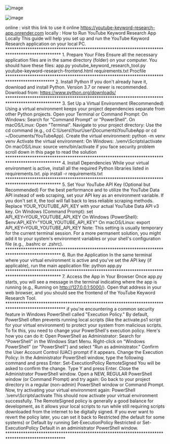![image](https://github.com/user-attachments/assets/40cb2c82-0fab-4f21-a452-ed7b304c8a4e)

![image](https://github.com/user-attachments/assets/696ebf36-03e1-407c-90eb-251011ffb334)


online : visit this link to use it online https://youtube-keyword-research-app.onrender.com locally : How to Run YouTube Keyword Research App Locally This guide will help you set up and run the YouTube Keyword Research application on your local PC. \*\*\*\*\*\*\*\*\*\*\*\*\*\*\*\*\*\*\*\*\*\*\*\*\*\*\*\*\*\*\*\*\*\*\*\*\*\*\*\*\*\*\*\*\*\*\*\*\*\*\*\*\*\*\*\*\*\*\*\*\*\*\*\*\*\*\*\*\*\*\*\*\*\*\*\*\*\*\*\*\*\*\*\*\*\*\*\*\*\*\*\*\*\*\*\* 1. Prepare Your Files Ensure all the necessary application files are in the same directory (folder) on your computer. You should have these files: app.py youtube\_keyword\_research\_tool.py youtube-keyword-research-frontend.html requirements.txt Procfile \*\*\*\*\*\*\*\*\*\*\*\*\*\*\*\*\*\*\*\*\*\*\*\*\*\*\*\*\*\*\*\*\*\*\*\*\*\*\*\*\*\*\*\*\*\*\*\*\*\*\*\*\*\*\*\*\*\*\*\*\*\*\*\*\*\*\*\*\*\*\*\*\*\*\*\*\*\*\*\*\*\*\*\*\*\*\*\*\*\*\*\*\* 2. Install Python If you don't already have it, download and install Python. Version 3.7 or newer is recommended. Download from: https://www.python.org/downloads/ \*\*\*\*\*\*\*\*\*\*\*\*\*\*\*\*\*\*\*\*\*\*\*\*\*\*\*\*\*\*\*\*\*\*\*\*\*\*\*\*\*\*\*\*\*\*\*\*\*\*\*\*\*\*\*\*\*\*\*\*\*\*\*\*\*\*\*\*\*\*\*\*\*\*\*\*\*\*\*\*\*\*\*\*\*\*\*\*\*\*\*\*\*\*\*\* 3. Set Up a Virtual Environment (Recommended) Using a virtual environment keeps your project dependencies separate from other Python projects. Open your Terminal or Command Prompt: On Windows: Search for "Command Prompt" or "PowerShell". On macOS/Linux: Open "Terminal". Navigate to your project directory: Use the cd command (e.g., cd C:\\Users\\YourUser\\Documents\\YouTubeApp or cd ~/Documents/YouTubeApp). Create the virtual environment: python -m venv venv Activate the virtual environment: On Windows: .\\venv\\Scripts\\activate On macOS/Linux: source venv/bin/activate if you face security problem scroll down in this page to read the solution \*\*\*\*\*\*\*\*\*\*\*\*\*\*\*\*\*\*\*\*\*\*\*\*\*\*\*\*\*\*\*\*\*\*\*\*\*\*\*\*\*\*\*\*\*\*\*\*\*\*\*\*\*\*\*\*\*\*\*\*\*\*\*\*\*\*\*\*\*\*\*\*\*\*\*\*\*\*\*\*\*\*\*\*\*\*\*\*\*\*\*\*\*\*\*\* 4. Install Dependencies While your virtual environment is active, install all the required Python libraries listed in requirements.txt. pip install -r requirements.txt \*\*\*\*\*\*\*\*\*\*\*\*\*\*\*\*\*\*\*\*\*\*\*\*\*\*\*\*\*\*\*\*\*\*\*\*\*\*\*\*\*\*\*\*\*\*\*\*\*\*\*\*\*\*\*\*\*\*\*\*\*\*\*\*\*\*\*\*\*\*\*\*\*\*\*\*\*\*\*\*\*\*\*\*\*\*\*\*\*\*\*\*\*\*\*\* 5. Set Your YouTube API Key (Optional but Recommended) For the best performance and to utilize the YouTube Data API instead of web scraping, set your API key as an environment variable. If you don't set it, the tool will fall back to less reliable scraping methods. Replace YOUR\_YOUTUBE\_API\_KEY with your actual YouTube Data API v3 key. On Windows (Command Prompt): set API\_KEY=YOUR\_YOUTUBE\_API\_KEY On Windows (PowerShell): $env:API\_KEY="YOUR\_YOUTUBE\_API\_KEY" On macOS/Linux: export API\_KEY=YOUR\_YOUTUBE\_API\_KEY Note: This setting is usually temporary for the current terminal session. For a more permanent solution, you might add it to your system's environment variables or your shell's configuration file (e.g., .bashrc or .zshrc). \*\*\*\*\*\*\*\*\*\*\*\*\*\*\*\*\*\*\*\*\*\*\*\*\*\*\*\*\*\*\*\*\*\*\*\*\*\*\*\*\*\*\*\*\*\*\*\*\*\*\*\*\*\*\*\*\*\*\*\*\*\*\*\*\*\*\*\*\*\*\*\*\*\*\*\*\*\*\*\*\*\*\*\*\*\*\*\*\*\*\*\*\*\*\*\* 6. Run the Application In the same terminal where your virtual environment is active and you've set the API key (if applicable), run the main application file: python app.py \*\*\*\*\*\*\*\*\*\*\*\*\*\*\*\*\*\*\*\*\*\*\*\*\*\*\*\*\*\*\*\*\*\*\*\*\*\*\*\*\*\*\*\*\*\*\*\*\*\*\*\*\*\*\*\*\*\*\*\*\*\*\*\*\*\*\*\*\*\*\*\*\*\*\*\*\*\*\*\*\*\*\*\*\*\*\*\*\*\*\*\*\*\*\*\* 7. Access the App in Your Browser Once app.py starts, you will see a message in the terminal indicating where the app is running (e.g., Running on http://127.0.0.1:5000/). Open that address in your web browser, and you should see the frontend of the YouTube Keyword Research Tool. \*\*\*\*\*\*\*\*\*\*\*\*\*\*\*\*\*\*\*\*\*\*\*\*\*\*\*\*\*\*\*\*\*\*\*\*\*\*\*\*\*\*\*\*\*\*\*\*\*\*\*\*\*\*\*\*\*\*\*\*\*\*\*\*\*\*\*\*\*\*\*\*\*\*\*\*\*\*\*\*\*\*\*\*\*\*\*\*\*\*\*\*\*\*\*\*\*\* if you're encountering a common security feature in Windows PowerShell called "Execution Policy." By default, PowerShell often prevents running local scripts (like the activate.ps1 script for your virtual environment) to protect your system from malicious scripts. To fix this, you need to change your PowerShell's execution policy. Here's how you can do it: Open PowerShell as Administrator: Search for "PowerShell" in the Windows Start Menu. Right-click on "Windows PowerShell" (or "PowerShell") and select "Run as administrator." Confirm the User Account Control (UAC) prompt if it appears. Change the Execution Policy: In the Administrator PowerShell window, type the following command and press Enter: Set-ExecutionPolicy RemoteSigned You will be asked to confirm the change. Type Y and press Enter. Close the Administrator PowerShell window. Open a NEW, REGULAR PowerShell window (or Command Prompt) and try again: Go back to your project directory in a regular (non-admin) PowerShell window or Command Prompt. Now, try activating your virtual environment again: PowerShell .\\venv\\Scripts\\activate This should now activate your virtual environment successfully. The RemoteSigned policy is generally a good balance for development, as it allows your local scripts to run while still requiring scripts downloaded from the internet to be digitally signed. If you ever want to revert the policy later, you can set it back to Restricted (the default for some systems) or Default by running Set-ExecutionPolicy Restricted or Set-ExecutionPolicy Default in an administrator PowerShell window. \*\*\*\*\*\*\*\*\*\*\*\*\*\*\*\*\*\*\*\*\*\*\*\*\*\*\*\*\*\*\*\*\*\*\*\*\*\*\*\*\*\*\*\*\*\*\*\*\*\*\*\*\*\*\*\*\*\*\*\*\*\*\*\*\*\*\*\*\*\*\*\*\*\*\*\*\*\*\*\*\*\*\*\*\*\*\*\*\*\*\*\*\*\*\*\*\*\*
